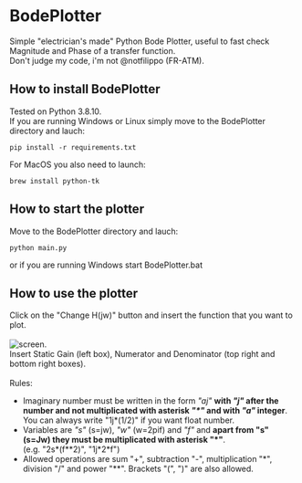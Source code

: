 # BodePlotter
Simple "electrician's made" Python Bode Plotter, useful to fast check Magnitude and Phase of a transfer function. <br/> 
Don't judge my code, i'm not @notfilippo (FR-ATM).

## How to install BodePlotter
Tested on Python 3.8.10.<br/>
If you are running Windows or Linux simply move to the BodePlotter directory and lauch:

```
pip install -r requirements.txt
```

For MacOS you also need to launch:

```
brew install python-tk
```

## How to start the plotter
Move to the BodePlotter directory and lauch:

```
python main.py
```
or if you are running Windows start BodePlotter.bat

## How to use the plotter
Click on the "Change H(jw)" button and insert the function that you want to plot.<br/>
<br/>
![screen](https://user-images.githubusercontent.com/94357442/145812793-ec1fff7f-9255-41c0-a8dd-4ee504f85514.png).<br/>
Insert Static Gain (left box), Numerator and Denominator (top right and bottom right boxes). <br/>
<br/>
Rules: <br/>
- Imaginary number must be written in the form *"aj"* **with *"j"* after the number and not multiplicated with asterisk *"&ast;"* and with *"a"* integer**. <br/>
You can always write "1j&ast;(1/2)" if you want float number. <br/>
- Variables are *"s"* (s=jw), *"w"* (w=2pif) and *"f"* and **apart from "s" (s=Jw) they must be multiplicated with asterisk "*"**. <br/>
(e.g. "2s*(f**2)", "1j&ast;2&ast;f")
- Allowed operations are sum "+", subtraction "-", multiplication "&ast;", division "/" and power "&ast;&ast;". Brackets "(", ")" are also allowed. 